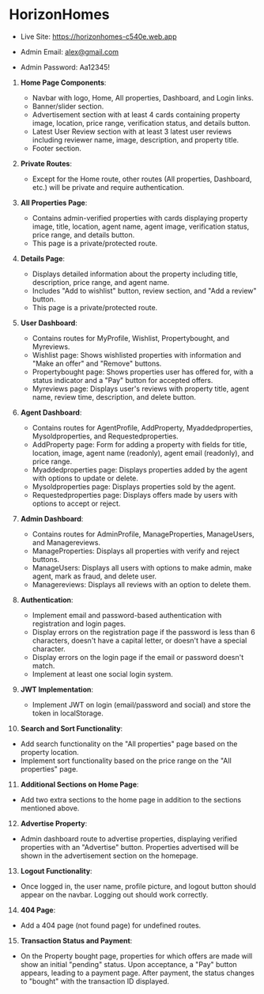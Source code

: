 # HorizonHomes

- Live Site: https://horizonhomes-c540e.web.app

- Admin Email: alex@gmail.com
- Admin Password: Aa12345!

1. **Home Page Components**:

   - Navbar with logo, Home, All properties, Dashboard, and Login links.
   - Banner/slider section.
   - Advertisement section with at least 4 cards containing property image, location, price range, verification status, and details button.
   - Latest User Review section with at least 3 latest user reviews including reviewer name, image, description, and property title.
   - Footer section.

2. **Private Routes**:

   - Except for the Home route, other routes (All properties, Dashboard, etc.) will be private and require authentication.

3. **All Properties Page**:

   - Contains admin-verified properties with cards displaying property image, title, location, agent name, agent image, verification status, price range, and details button.
   - This page is a private/protected route.

4. **Details Page**:

   - Displays detailed information about the property including title, description, price range, and agent name.
   - Includes "Add to wishlist" button, review section, and "Add a review" button.
   - This page is a private/protected route.

5. **User Dashboard**:

   - Contains routes for MyProfile, Wishlist, Propertybought, and Myreviews.
   - Wishlist page: Shows wishlisted properties with information and "Make an offer" and "Remove" buttons.
   - Propertybought page: Shows properties user has offered for, with a status indicator and a "Pay" button for accepted offers.
   - Myreviews page: Displays user's reviews with property title, agent name, review time, description, and delete button.

6. **Agent Dashboard**:

   - Contains routes for AgentProfile, AddProperty, Myaddedproperties, Mysoldproperties, and Requestedproperties.
   - AddProperty page: Form for adding a property with fields for title, location, image, agent name (readonly), agent email (readonly), and price range.
   - Myaddedproperties page: Displays properties added by the agent with options to update or delete.
   - Mysoldproperties page: Displays properties sold by the agent.
   - Requestedproperties page: Displays offers made by users with options to accept or reject.

7. **Admin Dashboard**:

   - Contains routes for AdminProfile, ManageProperties, ManageUsers, and Managereviews.
   - ManageProperties: Displays all properties with verify and reject buttons.
   - ManageUsers: Displays all users with options to make admin, make agent, mark as fraud, and delete user.
   - Managereviews: Displays all reviews with an option to delete them.

8. **Authentication**:

   - Implement email and password-based authentication with registration and login pages.
   - Display errors on the registration page if the password is less than 6 characters, doesn't have a capital letter, or doesn't have a special character.
   - Display errors on the login page if the email or password doesn't match.
   - Implement at least one social login system.

9. **JWT Implementation**:

   - Implement JWT on login (email/password and social) and store the token in localStorage.

10. **Search and Sort Functionality**:

- Add search functionality on the "All properties" page based on the property location.
- Implement sort functionality based on the price range on the "All properties" page.

11. **Additional Sections on Home Page**:

- Add two extra sections to the home page in addition to the sections mentioned above.

12. **Advertise Property**:

- Admin dashboard route to advertise properties, displaying verified properties with an "Advertise" button. Properties advertised will be shown in the advertisement section on the homepage.

13. **Logout Functionality**:

- Once logged in, the user name, profile picture, and logout button should appear on the navbar. Logging out should work correctly.

14. **404 Page**:

- Add a 404 page (not found page) for undefined routes.

15. **Transaction Status and Payment**:

- On the Property bought page, properties for which offers are made will show an initial "pending" status. Upon acceptance, a "Pay" button appears, leading to a payment page. After payment, the status changes to "bought" with the transaction ID displayed.
